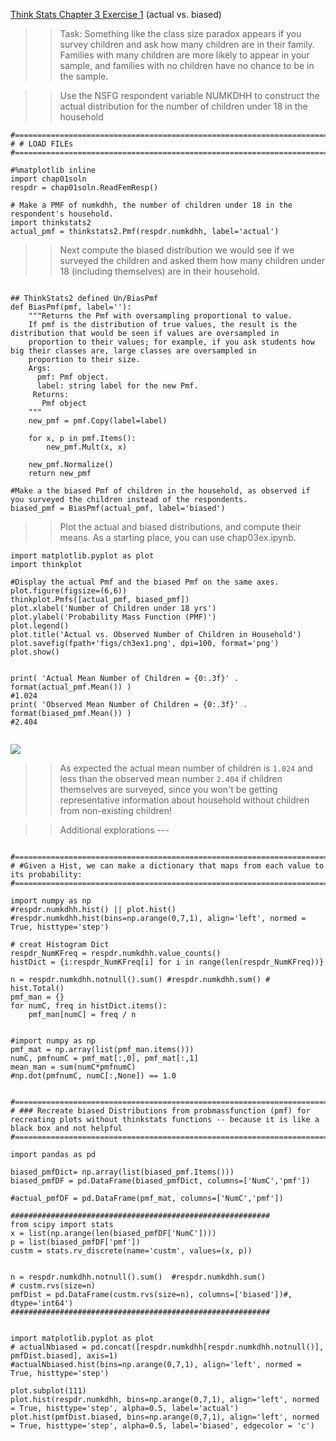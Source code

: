 
[Think Stats Chapter 3 Exercise 1](http://greenteapress.com/thinkstats2/html/thinkstats2004.html#toc31) (actual vs. biased)

>> Task: Something like the class size paradox appears if you survey children and ask how many children are in their family.   
Families with many children are more likely to appear in your sample, and families with no children have no chance to be in the sample.

> > Use the NSFG respondent variable NUMKDHH to construct the actual distribution for the number of children under 18 in the household

```{python}
#==============================================================================
# # LOAD FILEs
#==============================================================================

#%matplotlib inline
import chap01soln
respdr = chap01soln.ReadFemResp()

# Make a PMF of numkdhh, the number of children under 18 in the respondent's household.
import thinkstats2
actual_pmf = thinkstats2.Pmf(respdr.numkdhh, label='actual')

```

> > Next compute the biased distribution we would see if we surveyed the children and asked them how many children under 18 (including themselves) are in their household.  

```{python}

## ThinkStats2 defined Un/BiasPmf
def BiasPmf(pmf, label=''):
    """Returns the Pmf with oversampling proportional to value.
    If pmf is the distribution of true values, the result is the distribution that would be seen if values are oversampled in
    proportion to their values; for example, if you ask students how big their classes are, large classes are oversampled in
    proportion to their size.
    Args:
      pmf: Pmf object.
      label: string label for the new Pmf.
     Returns:
       Pmf object
    """
    new_pmf = pmf.Copy(label=label)

    for x, p in pmf.Items():
        new_pmf.Mult(x, x)

    new_pmf.Normalize()
    return new_pmf

#Make a the biased Pmf of children in the household, as observed if you surveyed the children instead of the respondents.
biased_pmf = BiasPmf(actual_pmf, label='biased')

```  


> > Plot the actual and biased distributions, and compute their means. As a starting place, you can use chap03ex.ipynb.


```{python}
import matplotlib.pyplot as plot
import thinkplot

#Display the actual Pmf and the biased Pmf on the same axes.
plot.figure(figsize=(6,6))
thinkplot.Pmfs([actual_pmf, biased_pmf])
plot.xlabel('Number of Children under 18 yrs')
plot.ylabel('Probability Mass Function (PMF)')
plot.legend()
plot.title('Actual vs. Observed Number of Children in Household')
plot.savefig(fpath+'figs/ch3ex1.png', dpi=100, format='png')
plot.show()


print( 'Actual Mean Number of Children = {0:.3f}' . format(actual_pmf.Mean()) )
#1.024
print( 'Observed Mean Number of Children = {0:.3f}' . format(biased_pmf.Mean()) )
#2.404


```

<img src="../img/ch3ex1.png"/>

> > As expected the actual mean number of children is `1.024` and less than the observed mean number `2.404` if children themselves are surveyed, since you won't be getting representative information about household without children from non-existing children!


> > Additional explorations ---   

```{python}

#==============================================================================
# #Given a Hist, we can make a dictionary that maps from each value to its probability:
#==============================================================================

import numpy as np
#respdr.numkdhh.hist() || plot.hist()
#respdr.numkdhh.hist(bins=np.arange(0,7,1), align='left', normed = True, histtype='step')

# creat Histogram Dict
respdr_NumKFreq = respdr.numkdhh.value_counts()
histDict = {i:respdr_NumKFreq[i] for i in range(len(respdr_NumKFreq))}

n = respdr.numkdhh.notnull().sum() #respdr.numkdhh.sum() # hist.Total()
pmf_man = {}
for numC, freq in histDict.items():
    pmf_man[numC] = freq / n


#import numpy as np
pmf_mat = np.array(list(pmf_man.items()))
numC, pmfnumC = pmf_mat[:,0], pmf_mat[:,1]
mean_man = sum(numC*pmfnumC)
#np.dot(pmfnumC, numC[:,None]) == 1.0


#==============================================================================
# ### Recreate biased Distributions from probmassfunction (pmf) for recreating plots without thinkstats functions -- because it is like a black box and not helpful
#==============================================================================

import pandas as pd

biased_pmfDict= np.array(list(biased_pmf.Items()))
biased_pmfDF = pd.DataFrame(biased_pmfDict, columns=['NumC','pmf'])

#actual_pmfDF = pd.DataFrame(pmf_mat, columns=['NumC','pmf'])

##########################################################
from scipy import stats
x = list(np.arange(len(biased_pmfDF['NumC'])))
p = list(biased_pmfDF['pmf'])
custm = stats.rv_discrete(name='custm', values=(x, p))


n = respdr.numkdhh.notnull().sum()  #respdr.numkdhh.sum()
# custm.rvs(size=n)
pmfDist = pd.DataFrame(custm.rvs(size=n), columns=['biased'])#, dtype='int64')
##########################################################


import matplotlib.pyplot as plot
# actualNbiased = pd.concat([respdr.numkdhh[respdr.numkdhh.notnull()], pmfDist.biased], axis=1)
#actualNbiased.hist(bins=np.arange(0,7,1), align='left', normed = True, histtype='step')

plot.subplot(111)
plot.hist(respdr.numkdhh, bins=np.arange(0,7,1), align='left', normed = True, histtype='step', alpha=0.5, label='actual')
plot.hist(pmfDist.biased, bins=np.arange(0,7,1), align='left', normed = True, histtype='step', alpha=0.5, label='biased', edgecolor = 'c')

```
